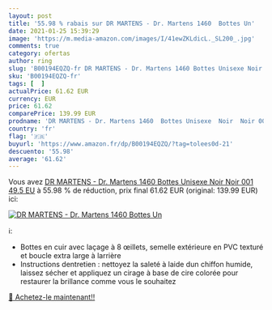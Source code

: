 ```yaml
---
layout: post
title: '55.98 % rabais sur DR MARTENS - Dr. Martens 1460  Bottes Un'
date: 2021-01-25 15:39:29
image: 'https://m.media-amazon.com/images/I/41ewZKLdicL._SL200_.jpg'
comments: true
category: ofertas
author: ring
slug: 'B00194EQZQ-fr DR MARTENS - Dr. Martens 1460 Bottes Unisexe Noir Noir 001...'
sku: 'B00194EQZQ-fr'
tags: [  ]
actualPrice: 61.62 EUR
currency: EUR
price: 61.62
comparePrice: 139.99 EUR
prodname: 'DR MARTENS - Dr. Martens 1460  Bottes Unisexe  Noir  Noir 001  49.5 EU'
country: 'fr'
flag: '🇫🇷'
buyurl: 'https://www.amazon.fr/dp/B00194EQZQ/?tag=tolees0d-21'
descuento: '55.98'
average: '61.62'
---
```


Vous avez [DR MARTENS - Dr. Martens 1460  Bottes Unisexe  Noir  Noir 001  49.5 EU](https://www.amazon.fr/dp/B00194EQZQ/?tag=tolees0d-21)  à  55.98 % de réduction, prix final  61.62 EUR (original: 139.99 EUR) ici:

[![DR MARTENS - Dr. Martens 1460  Bottes Un](https://m.media-amazon.com/images/I/41ewZKLdicL._SL200_.jpg)](https://www.amazon.fr/dp/B00194EQZQ/?tag=tolees0d-21)

ℹ️:

- Bottes en cuir avec laçage à 8 œillets, semelle extérieure en PVC texturé et boucle extra large à larrière
- Instructions dentretien : nettoyez la saleté à laide dun chiffon humide, laissez sécher et appliquez un cirage à base de cire colorée pour restaurer la brillance comme vous le souhaitez

[🛒 Achetez-le maintenant!!](https://www.amazon.fr/dp/B00194EQZQ/?tag=tolees0d-21)
